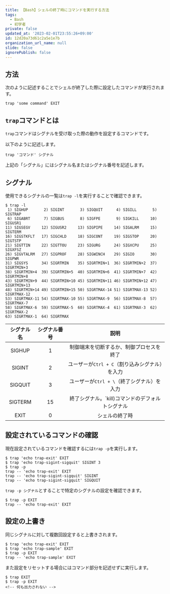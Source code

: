 ```yaml
---
title: 【Bash】シェルの終了時にコマンドを実行する方法
tags:
  - Bash
  - 初学者
private: false
updated_at: '2023-02-01T23:55:26+09:00'
id: 12d20a73d61c2a5e1e7b
organization_url_name: null
slide: false
ignorePublish: false
---
```

## 方法
次のように記述することでシェルが終了した際に設定したコマンドが実行されます。

```shell
trap 'some command' EXIT 
```

## `trap`コマンドとは

`trap`コマンドはシグナルを受け取った際の動作を設定するコマンドです。

以下のように記述します。  

```terminal
trap 'コマンド' シグナル
```

上記の「シグナル」にはシグナル名またはシグナル番号を記述します。  

## シグナル

使用できるシグナルの一覧は`trap -l`を実行することで確認できます。  

```terminal
$ trap -l
 1) SIGHUP       2) SIGINT       3) SIGQUIT      4) SIGILL       5) SIGTRAP
 6) SIGABRT      7) SIGBUS       8) SIGFPE       9) SIGKILL     10) SIGUSR1
11) SIGSEGV     12) SIGUSR2     13) SIGPIPE     14) SIGALRM     15) SIGTERM
16) SIGSTKFLT   17) SIGCHLD     18) SIGCONT     19) SIGSTOP     20) SIGTSTP
21) SIGTTIN     22) SIGTTOU     23) SIGURG      24) SIGXCPU     25) SIGXFSZ
26) SIGVTALRM   27) SIGPROF     28) SIGWINCH    29) SIGIO       30) SIGPWR
31) SIGSYS      34) SIGRTMIN    35) SIGRTMIN+1  36) SIGRTMIN+2  37) SIGRTMIN+3
38) SIGRTMIN+4  39) SIGRTMIN+5  40) SIGRTMIN+6  41) SIGRTMIN+7  42) SIGRTMIN+8
43) SIGRTMIN+9  44) SIGRTMIN+10 45) SIGRTMIN+11 46) SIGRTMIN+12 47) SIGRTMIN+13
48) SIGRTMIN+14 49) SIGRTMIN+15 50) SIGRTMAX-14 51) SIGRTMAX-13 52) SIGRTMAX-12
53) SIGRTMAX-11 54) SIGRTMAX-10 55) SIGRTMAX-9  56) SIGRTMAX-8  57) SIGRTMAX-7
58) SIGRTMAX-6  59) SIGRTMAX-5  60) SIGRTMAX-4  61) SIGRTMAX-3  62) SIGRTMAX-2
63) SIGRTMAX-1  64) SIGRTMAX
```

| シグナル名 | シグナル番号 |                        説明                        |
| :--------: | :----------: | :------------------------------------------------: |
|   SIGHUP   |      1       |     制御端末を切断するか、制御プロセスを終了     |
|   SIGINT   |      2       |  ユーザーが`Ctrl + C`（割り込みシグナル）を入力  |
|  SIGQUIT   |      3       |    ユーザーが`Ctrl + \`（終了シグナル）を入力    |
|  SIGTERM   |      15      | 終了シグナル。`kill)コマンドのデフォルトシグナル |
|    EXIT    |      0       |                  シェルの終了時                  |

## 設定されているコマンドの確認

現在設定されているコマンドを確認するには`trap -p`を実行します。  

```terminal
$ trap 'echo trap-exit' EXIT 
$ trap 'echo trap-sigint-sigquit' SIGINT 3
$ trap -p
trap -- 'echo trap-exit' EXIT
trap -- 'echo trap-sigint-sigquit' SIGINT
trap -- 'echo trap-sigint-sigquit' SIGQUIT
```

`trap -p シグナル`とすることで特定のシグナルの設定を確認できます。  

```terminal
$ trap -p EXIT
trap -- 'echo trap-exit' EXIT
```

## 設定の上書き

同じシグナルに対して複数回設定すると上書きされます。  

```terminal
$ trap 'echo trap-exit' EXIT
$ trap 'echo trap-sample' EXIT
$ trap -p EXIT
trap -- 'echo trap-sample' EXIT
```

また設定をリセットする場合にはコマンド部分を記述せずに実行します。  

```terminal
$ trap EXIT
$ trap -p EXIT
<!-- 何も出力されない -->
```
